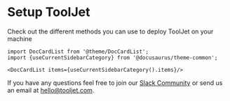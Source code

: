 # Setup ToolJet

Check out the different methods you can use to deploy ToolJet on your machine

```mdx-code-block
import DocCardList from '@theme/DocCardList';
import {useCurrentSidebarCategory} from '@docusaurus/theme-common';

<DocCardList items={useCurrentSidebarCategory().items}/>
```

If you have any questions feel free to join our [Slack Community](https://tooljet.com/slack) or send us an email at hello@tooljet.com.